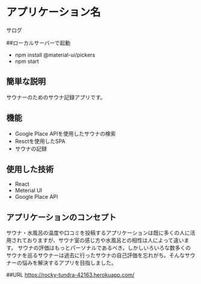 # アプリケーション名
サログ
 
##ローカルサーバーで起動
- npm install @material-ui/pickers
- npm start
 
## 簡単な説明
 サウナーのためのサウナ記録アプリです。

## 機能
 
- Google Place APIを使用したサウナの検索
- Resctを使用したSPA
- サウナの記録
 
## 使用した技術
 
- React
- Meterial UI
- Google Place API
 
## アプリケーションのコンセプト
サウナ・水風呂の温度や口コミを投稿するアプリケーションは既に多くの人に活用されておりますが、サウナ室の感じ方や水風呂との相性は人によって違います。
サウナの評価はもっとパーソナルであるべき。しかしいろいろな数多くのサウナを巡るサウナーは過去に行ったサウナの自己評価を忘れがち。そんなサウナーの悩みを解決するアプリを目指しました。

##URL
https://rocky-tundra-42163.herokuapp.com/

 
